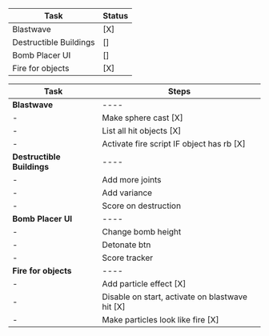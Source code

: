 Task|Status
----|------
Blastwave|[X]
Destructible Buildings | []
Bomb Placer UI | []
Fire for objects | [X]

Task|Steps
----|-----
**Blastwave**| ---- 
-| Make sphere cast [X]
-| List all hit objects [X]
-| Activate fire script IF object has rb [X]
**Destructible Buildings** | ----
-| Add more joints
-| Add variance
-| Score on destruction
**Bomb Placer UI** | ----
-| Change bomb height
-| Detonate btn
-| Score tracker
**Fire for objects** | ----
-| Add particle effect [X]
-| Disable on start, activate on blastwave hit [X] 
-| Make particles look like fire [X]
